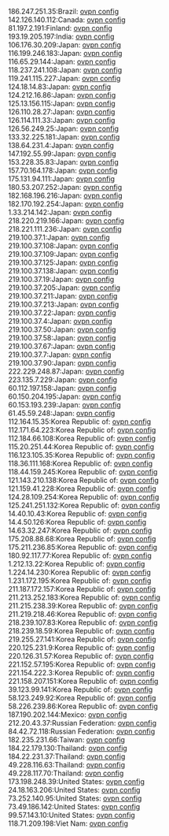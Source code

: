 186.247.251.35:Brazil: [ovpn config](vpn/186_247_251_35.ovpn)  
142.126.140.112:Canada: [ovpn config](vpn/142_126_140_112.ovpn)  
81.197.2.191:Finland: [ovpn config](vpn/81_197_2_191.ovpn)  
193.19.205.197:India: [ovpn config](vpn/193_19_205_197.ovpn)  
106.176.30.209:Japan: [ovpn config](vpn/106_176_30_209.ovpn)  
116.199.246.183:Japan: [ovpn config](vpn/116_199_246_183.ovpn)  
116.65.29.144:Japan: [ovpn config](vpn/116_65_29_144.ovpn)  
118.237.241.108:Japan: [ovpn config](vpn/118_237_241_108.ovpn)  
119.241.115.227:Japan: [ovpn config](vpn/119_241_115_227.ovpn)  
124.18.14.83:Japan: [ovpn config](vpn/124_18_14_83.ovpn)  
124.212.16.86:Japan: [ovpn config](vpn/124_212_16_86.ovpn)  
125.13.156.115:Japan: [ovpn config](vpn/125_13_156_115.ovpn)  
126.110.28.27:Japan: [ovpn config](vpn/126_110_28_27.ovpn)  
126.114.111.33:Japan: [ovpn config](vpn/126_114_111_33.ovpn)  
126.56.249.25:Japan: [ovpn config](vpn/126_56_249_25.ovpn)  
133.32.225.181:Japan: [ovpn config](vpn/133_32_225_181.ovpn)  
138.64.231.4:Japan: [ovpn config](vpn/138_64_231_4.ovpn)  
147.192.55.99:Japan: [ovpn config](vpn/147_192_55_99.ovpn)  
153.228.35.83:Japan: [ovpn config](vpn/153_228_35_83.ovpn)  
157.70.164.178:Japan: [ovpn config](vpn/157_70_164_178.ovpn)  
175.131.94.111:Japan: [ovpn config](vpn/175_131_94_111.ovpn)  
180.53.207.252:Japan: [ovpn config](vpn/180_53_207_252.ovpn)  
182.168.196.216:Japan: [ovpn config](vpn/182_168_196_216.ovpn)  
182.170.192.254:Japan: [ovpn config](vpn/182_170_192_254.ovpn)  
1.33.214.142:Japan: [ovpn config](vpn/1_33_214_142.ovpn)  
218.220.219.166:Japan: [ovpn config](vpn/218_220_219_166.ovpn)  
218.221.111.236:Japan: [ovpn config](vpn/218_221_111_236.ovpn)  
219.100.37.1:Japan: [ovpn config](vpn/219_100_37_1.ovpn)  
219.100.37.108:Japan: [ovpn config](vpn/219_100_37_108.ovpn)  
219.100.37.109:Japan: [ovpn config](vpn/219_100_37_109.ovpn)  
219.100.37.125:Japan: [ovpn config](vpn/219_100_37_125.ovpn)  
219.100.37.138:Japan: [ovpn config](vpn/219_100_37_138.ovpn)  
219.100.37.19:Japan: [ovpn config](vpn/219_100_37_19.ovpn)  
219.100.37.205:Japan: [ovpn config](vpn/219_100_37_205.ovpn)  
219.100.37.211:Japan: [ovpn config](vpn/219_100_37_211.ovpn)  
219.100.37.213:Japan: [ovpn config](vpn/219_100_37_213.ovpn)  
219.100.37.22:Japan: [ovpn config](vpn/219_100_37_22.ovpn)  
219.100.37.4:Japan: [ovpn config](vpn/219_100_37_4.ovpn)  
219.100.37.50:Japan: [ovpn config](vpn/219_100_37_50.ovpn)  
219.100.37.58:Japan: [ovpn config](vpn/219_100_37_58.ovpn)  
219.100.37.67:Japan: [ovpn config](vpn/219_100_37_67.ovpn)  
219.100.37.7:Japan: [ovpn config](vpn/219_100_37_7.ovpn)  
219.100.37.90:Japan: [ovpn config](vpn/219_100_37_90.ovpn)  
222.229.248.87:Japan: [ovpn config](vpn/222_229_248_87.ovpn)  
223.135.7.229:Japan: [ovpn config](vpn/223_135_7_229.ovpn)  
60.112.197.158:Japan: [ovpn config](vpn/60_112_197_158.ovpn)  
60.150.204.195:Japan: [ovpn config](vpn/60_150_204_195.ovpn)  
60.153.193.239:Japan: [ovpn config](vpn/60_153_193_239.ovpn)  
61.45.59.248:Japan: [ovpn config](vpn/61_45_59_248.ovpn)  
112.164.15.35:Korea Republic of: [ovpn config](vpn/112_164_15_35.ovpn)  
112.171.64.223:Korea Republic of: [ovpn config](vpn/112_171_64_223.ovpn)  
112.184.66.108:Korea Republic of: [ovpn config](vpn/112_184_66_108.ovpn)  
115.20.251.44:Korea Republic of: [ovpn config](vpn/115_20_251_44.ovpn)  
116.123.105.35:Korea Republic of: [ovpn config](vpn/116_123_105_35.ovpn)  
118.36.111.168:Korea Republic of: [ovpn config](vpn/118_36_111_168.ovpn)  
118.44.159.245:Korea Republic of: [ovpn config](vpn/118_44_159_245.ovpn)  
121.143.210.138:Korea Republic of: [ovpn config](vpn/121_143_210_138.ovpn)  
121.159.41.228:Korea Republic of: [ovpn config](vpn/121_159_41_228.ovpn)  
124.28.109.254:Korea Republic of: [ovpn config](vpn/124_28_109_254.ovpn)  
125.241.251.132:Korea Republic of: [ovpn config](vpn/125_241_251_132.ovpn)  
14.40.10.43:Korea Republic of: [ovpn config](vpn/14_40_10_43.ovpn)  
14.4.50.126:Korea Republic of: [ovpn config](vpn/14_4_50_126.ovpn)  
14.63.32.247:Korea Republic of: [ovpn config](vpn/14_63_32_247.ovpn)  
175.208.88.68:Korea Republic of: [ovpn config](vpn/175_208_88_68.ovpn)  
175.211.236.85:Korea Republic of: [ovpn config](vpn/175_211_236_85.ovpn)  
180.92.117.77:Korea Republic of: [ovpn config](vpn/180_92_117_77.ovpn)  
1.212.13.22:Korea Republic of: [ovpn config](vpn/1_212_13_22.ovpn)  
1.224.14.230:Korea Republic of: [ovpn config](vpn/1_224_14_230.ovpn)  
1.231.172.195:Korea Republic of: [ovpn config](vpn/1_231_172_195.ovpn)  
211.187.172.157:Korea Republic of: [ovpn config](vpn/211_187_172_157.ovpn)  
211.213.252.183:Korea Republic of: [ovpn config](vpn/211_213_252_183.ovpn)  
211.215.238.39:Korea Republic of: [ovpn config](vpn/211_215_238_39.ovpn)  
211.219.218.46:Korea Republic of: [ovpn config](vpn/211_219_218_46.ovpn)  
218.239.107.83:Korea Republic of: [ovpn config](vpn/218_239_107_83.ovpn)  
218.239.18.59:Korea Republic of: [ovpn config](vpn/218_239_18_59.ovpn)  
219.255.27.141:Korea Republic of: [ovpn config](vpn/219_255_27_141.ovpn)  
220.125.231.9:Korea Republic of: [ovpn config](vpn/220_125_231_9.ovpn)  
220.126.31.57:Korea Republic of: [ovpn config](vpn/220_126_31_57.ovpn)  
221.152.57.195:Korea Republic of: [ovpn config](vpn/221_152_57_195.ovpn)  
221.154.222.3:Korea Republic of: [ovpn config](vpn/221_154_222_3.ovpn)  
221.158.207.151:Korea Republic of: [ovpn config](vpn/221_158_207_151.ovpn)  
39.123.99.141:Korea Republic of: [ovpn config](vpn/39_123_99_141.ovpn)  
58.123.249.92:Korea Republic of: [ovpn config](vpn/58_123_249_92.ovpn)  
58.226.239.86:Korea Republic of: [ovpn config](vpn/58_226_239_86.ovpn)  
187.190.202.144:Mexico: [ovpn config](vpn/187_190_202_144.ovpn)  
212.20.43.37:Russian Federation: [ovpn config](vpn/212_20_43_37.ovpn)  
84.42.72.118:Russian Federation: [ovpn config](vpn/84_42_72_118.ovpn)  
182.235.231.66:Taiwan: [ovpn config](vpn/182_235_231_66.ovpn)  
184.22.179.130:Thailand: [ovpn config](vpn/184_22_179_130.ovpn)  
184.22.231.37:Thailand: [ovpn config](vpn/184_22_231_37.ovpn)  
49.228.116.63:Thailand: [ovpn config](vpn/49_228_116_63.ovpn)  
49.228.117.70:Thailand: [ovpn config](vpn/49_228_117_70.ovpn)  
173.198.248.39:United States: [ovpn config](vpn/173_198_248_39.ovpn)  
24.18.163.206:United States: [ovpn config](vpn/24_18_163_206.ovpn)  
73.252.140.95:United States: [ovpn config](vpn/73_252_140_95.ovpn)  
73.49.186.142:United States: [ovpn config](vpn/73_49_186_142.ovpn)  
99.57.143.10:United States: [ovpn config](vpn/99_57_143_10.ovpn)  
118.71.209.198:Viet Nam: [ovpn config](vpn/118_71_209_198.ovpn)  

